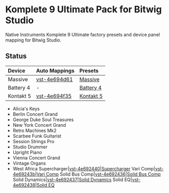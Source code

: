 Komplete 9 Ultimate Pack for Bitwig Studio
================

Native Instruments Komplete 9 Ultimate factory presets and device panel mapping for Bitwig Studio.

## Status

Device|Auto Mappings|Presets
:-----|:---------------|:--------
Massive|[vst-4e694d61](https://github.com/jhorology/KompletePack4Bitwig/tree/master/Auto%20Mappings/vst-4e694d61)|[Massive](https://github.com/jhorology/KompletePack4Bitwig/tree/master/Presets/Massive)
Battery 4| - |[Battery 4](https://github.com/jhorology/KompletePack4Bitwig/tree/master/Presets/Battery%204)
Kontakt 5|[vst-4e694f35](https://github.com/jhorology/KompletePack4Bitwig/tree/master/Auto%20Mappings/vst-4e694f35)|[Kontakt 5](https://github.com/jhorology/KompletePack4Bitwig/tree/master/Presets/Kontakt%205)
- Alicia's Keys
- Berlin Concert Grand
- George Duke Soul Treasures
- New York Concert Grand
- Retro Machines Mk2
- Scarbee Funk Guitarist
- Session Strings Pro
- Studio Drummer
- Upright Piano
- Vienna Concert Grand
- Vintage Organs
- West Africa
Supercharger|[vst-4e692440](https://github.com/jhorology/KompletePack4Bitwig/tree/master/Auto%20Mappings/vst-4e692440)|[Supercharger](https://github.com/jhorology/KompletePack4Bitwig/tree/master/Presets/Supercharger)
Vari Comp|[vst-4e69243b](https://github.com/jhorology/KompletePack4Bitwig/tree/master/Auto%20Mappings/vst-4e69243b)|[Vari Comp](https://github.com/jhorology/KompletePack4Bitwig/tree/master/Presets/Vari%20Comp)
Solid Bus Comp|[vst-4e692436](https://github.com/jhorology/KompletePack4Bitwig/tree/master/Auto%20Mappings/vst-4e692436)|[Solid Bus Comp](https://github.com/jhorology/KompletePack4Bitwig/tree/master/Presets/Solid%20Bus%20Comp)
Solid Dynamics|[vst-4e692437](https://github.com/jhorology/KompletePack4Bitwig/tree/master/Auto%20Mappings/vst-4e692437)|[Solid Dynamics](https://github.com/jhorology/KompletePack4Bitwig/tree/master/Presets/Solid%20Dynamics)
Solid EQ|[vst-4e692438](https://github.com/jhorology/KompletePack4Bitwig/tree/master/Auto%20Mappings/vst-4e692438)|[Solid EQ](https://github.com/jhorology/KompletePack4Bitwig/tree/master/Presets/Solid%20EQ)


